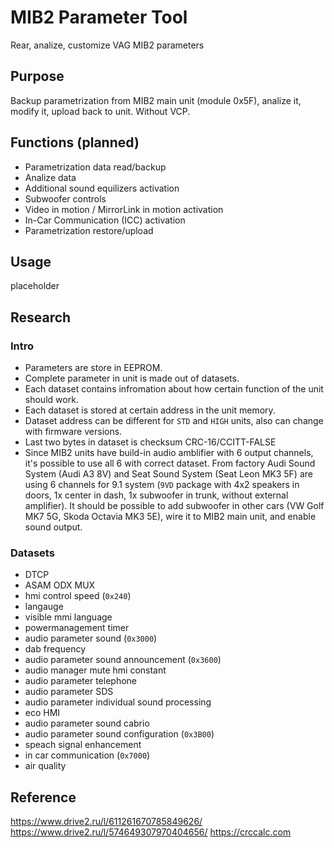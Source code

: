 # MIB2 Parameter Tool
Rear, analize, customize VAG MIB2 parameters

## Purpose ##
Backup parametrization from MIB2 main unit (module 0x5F), analize it, modify it, upload back to unit. Without VCP.

## Functions (planned) ##
* Parametrization data read/backup
* Analize data
* Additional sound equilizers activation
* Subwoofer controls
* Video in motion / MirrorLink in motion activation
* In-Car Communication (ICC) activation
* Parametrization restore/upload

## Usage ##
placeholder

## Research ##
### Intro ###
* Parameters are store in EEPROM.
* Complete parameter in unit is made out of datasets.
* Each dataset contains infromation about how certain function of the unit should work.
* Each dataset is stored at certain address in the unit memory.
* Dataset address can be different for `STD` and `HIGH` units, also can change with firmware versions.
* Last two bytes in dataset is checksum CRC-16/CCITT-FALSE
* Since MIB2 units have build-in audio amblifier with 6 output channels, it's possible to use all 6 with correct dataset. From factory Audi Sound System (Audi A3 8V) and Seat Sound System (Seat Leon MK3 5F) are using 6 channels for 9.1 system (`9VD` package with 4x2 speakers in doors, 1x center in dash, 1x subwoofer in trunk, without external amplifier). It should be possible to add subwoofer in other cars (VW Golf MK7 5G, Skoda Octavia MK3 5E), wire it to MIB2 main unit, and enable sound output.

### Datasets ###
* DTCP
* ASAM ODX MUX
* hmi control speed (`0x240`)
* langauge
* visible mmi language
* powermanagement timer
* audio parameter sound (`0x3000`)
* dab frequency
* audio parameter sound announcement (`0x3600`)
* audio manager mute hmi constant
* audio parameter telephone
* audio parameter SDS
* audio parameter individual sound processing
* eco HMI
* audio parameter sound cabrio
* audio parameter sound configuration (`0x3B00`)
* speach signal enhancement
* in car communication (`0x7000`)
* air quality

## Reference ##
https://www.drive2.ru/l/611261670785849626/
https://www.drive2.ru/l/574649307970404656/
https://crccalc.com
